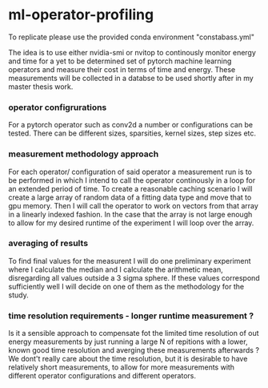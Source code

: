 # ml-operator-profiling

To replicate please use the provided conda environment "constabass.yml"

The idea is to use either nvidia-smi or nvitop to continously monitor energy and time for a yet to be determined set of pytorch machine learning operators and measure their cost in terms of time and energy. These measurements will be collected in a databse to be used shortly after in my master thesis work. 

### operator configrurations
For a pytorch operator such as conv2d a number or configurations can be tested. There can be different sizes, sparsities, kernel sizes, step sizes etc.

### measurement methodology approach
For each operator/ configuration of said operator a measurement run is to be performed in which I intend to call the operator continously in a loop for an extended period of time. To create a reasonable caching scenario I will create a large array of random data of a fitting data type and move that to gpu memory. Then I will call the operator to work on vectors from that array in a linearly indexed fashion. In the case that the array is not large enough to allow for my desired runtime of the experiment I will loop over the array.

### averaging of results
To find final values for the measurent I will do one preliminary experiment where I calculate the median and I calculate the arithmetic mean, disregarding all values outside a 3 sigma sphere. If these values correspond sufficiently well I will decide on one of them as the methodology for the study.

### time resolution requirements - longer runtime measurement ?
Is it a sensible approach to compensate fot the limited time resolution of out energy measurements by just running a large N of repitions with a lower, known good time resolution and averging these measurements afterwards ?
We dont't really care about the time resolution, but it is desirable to have relatively short measurements, to allow for more measurements with different operator configurations and different operators.
